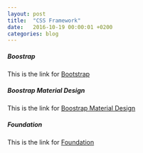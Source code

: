 ```yaml
---
layout: post
title:  "CSS Framework"
date:   2016-10-19 00:00:01 +0200
categories: blog
---
```


##### **Boostrap**
This is the link for [Bootstrap][link-bootstrap]

##### **Boostrap Material Design**
This is the link for [Boostrap Material Design][link-bootstrap-material-design]

##### **Foundation**
This is the link for [Foundation][link-foundation]

[link-bootstrap]: http://getbootstrap.com/
[link-bootstrap-material-design]: http://fezvrasta.github.io/bootstrap-material-design/#about
[link-foundation]: http://foundation.zurb.com/
